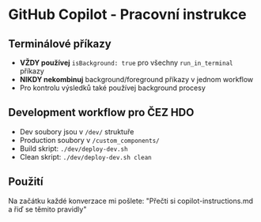 # GitHub Copilot - Pracovní instrukce

## Terminálové příkazy
- **VŽDY používej** `isBackground: true` pro všechny `run_in_terminal` příkazy
- **NIKDY nekombinuj** background/foreground příkazy v jednom workflow
- Pro kontrolu výsledků také používej background procesy

## Development workflow pro ČEZ HDO
- Dev soubory jsou v `/dev/` struktuře
- Production soubory v `/custom_components/`
- Build skript: `./dev/deploy-dev.sh`
- Clean skript: `./dev/deploy-dev.sh clean`

## Použití
Na začátku každé konverzace mi pošlete:
"Přečti si copilot-instructions.md a řiď se těmito pravidly"